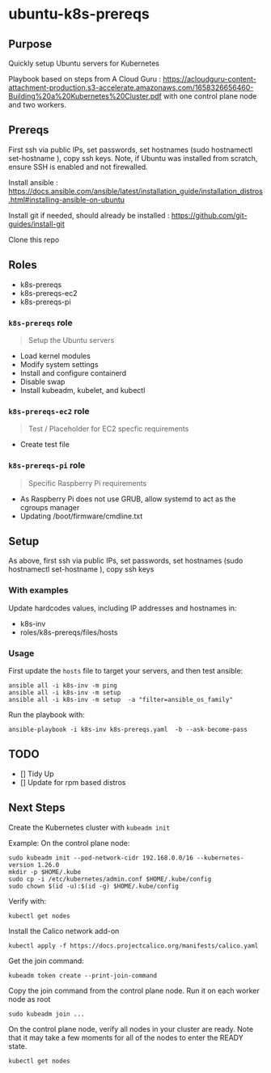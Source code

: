 # ubuntu-k8s-prereqs

## Purpose

Quickly setup Ubuntu servers for Kubernetes 

Playbook based on steps from A Cloud Guru : https://acloudguru-content-attachment-production.s3-accelerate.amazonaws.com/1658326656460-Building%20a%20Kubernetes%20Cluster.pdf with one control plane node and two workers. 

## Prereqs

First ssh via public IPs, set passwords, set hostnames (sudo hostnamectl set-hostname <hostname>), copy ssh keys. 
Note, if Ubuntu was installed from scratch, ensure SSH is enabled and not firewalled. 

Install ansible : https://docs.ansible.com/ansible/latest/installation_guide/installation_distros.html#installing-ansible-on-ubuntu 

Install git if needed, should already be installed : https://github.com/git-guides/install-git

Clone this repo

## Roles
- k8s-prereqs
- k8s-prereqs-ec2
- k8s-prereqs-pi

### `k8s-prereqs` role 

> Setup the Ubuntu servers

- Load kernel modules
- Modify system settings
- Install and configure containerd
- Disable swap 
- Install kubeadm, kubelet, and kubectl

### `k8s-prereqs-ec2` role

> Test / Placeholder for EC2 specfic requirements 

- Create test file 

### `k8s-prereqs-pi` role

> Specific Raspberry Pi requirements

- As Raspberry Pi does not use GRUB, allow systemd to act as the cgroups manager
- Updating /boot/firmware/cmdline.txt 

## Setup
As above, first ssh via public IPs, set passwords, set hostnames (sudo hostnamectl set-hostname <hostname>), copy ssh keys 

### With examples

Update hardcodes values, including IP addresses and hostnames in:
- k8s-inv
- roles/k8s-prereqs/files/hosts 

### Usage

First update the `hosts` file to target your servers, and then test ansible: 

```shell
ansible all -i k8s-inv -m ping
ansible all -i k8s-inv -m setup 
ansible all -i k8s-inv -m setup  -a "filter=ansible_os_family"
```

Run the playbook with: 

```shell
ansible-playbook -i k8s-inv k8s-prereqs.yaml  -b --ask-become-pass
```

## TODO

- [] Tidy Up
- [] Update for rpm based distros 


## Next Steps 

Create the Kubernetes cluster with ```kubeadm init```

Example: 
On the control plane node: 
```
sudo kubeadm init --pod-network-cidr 192.168.0.0/16 --kubernetes-version 1.26.0
mkdir -p $HOME/.kube
sudo cp -i /etc/kubernetes/admin.conf $HOME/.kube/config
sudo chown $(id -u):$(id -g) $HOME/.kube/config
```

Verify with: 
```
kubectl get nodes
```

Install the Calico network add-on
```
kubectl apply -f https://docs.projectcalico.org/manifests/calico.yaml
```

Get the join command:
```
kubeadm token create --print-join-command
```

Copy the join command from the control plane node. Run it on each worker node as root 
```
sudo kubeadm join ...
```

On the control plane node, verify all nodes in your cluster are ready. Note that it may take a few moments for all of the nodes to
enter the READY state.
```
kubectl get nodes
```
